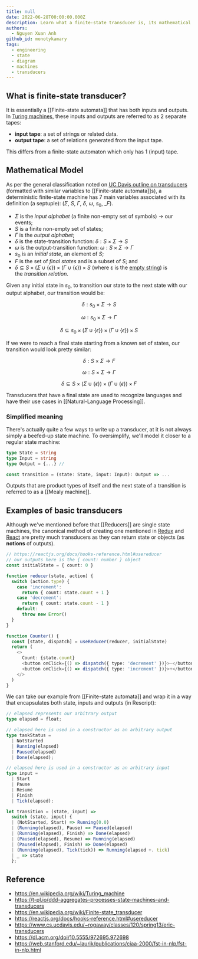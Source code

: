 ```yaml
---
title: null
date: 2022-06-28T00:00:00.000Z
description: Learn what a finite-state transducer is, its mathematical model, and how it processes inputs to outputs with states, including examples in programming and applications in natural language processing.
authors:
  - Nguyen Xuan Anh
github_id: monotykamary
tags:
  - engineering
  - state
  - diagram
  - machines
  - transducers
---
```


## What is finite-state transducer?
It is essentially a [[Finite-state automata]] that has both inputs and outputs. In [Turing machines](https://en.wikipedia.org/wiki/Turing_machine), these inputs and outputs are referred to as 2 separate tapes:

- **input tape**: a set of strings or related data.
- **output tape**: a set of relations generated from the input tape.

This differs from a finite-state automaton which only has 1 (input) tape.

## Mathematical Model
As per the general classification noted on [UC Davis outline on transducers](https://www.cs.ucdavis.edu/~rogaway/classes/120/spring13/eric-transducers) (formatted with similar variables to [[Finite-state automata]]s), a deterministic finite-state machine has 7 main variables associated with its definition (a septuple): ($\Sigma$, $S$, $\Gamma$, $\delta$, $\omega$, $s_0$, \_$F$).

- $\Sigma$ is the _input alphabet_ (a finite non-empty set of symbols) -> our events;
- $S$ is a finite non-empty set of states;
- $\Gamma$ is the *output alphabet*;
- $\delta$ is the state-transition function: $\delta: S \times \Sigma \rightarrow S$
- $\omega$ is the output-transition function: $\omega: S \times \Sigma \rightarrow \Gamma$
- $s_0$ is an _initial state_, an element of $S$;
- $F$ is the set of *final states* and is a subset of $S$; and
- $\delta \subseteq S \times (\Sigma \cup \{\epsilon\}) \times (\Gamma \cup \{\epsilon\}) \times S$ (where ε is the [empty string](https://en.wikipedia.org/wiki/Empty_string 'Empty string')) is the *transition relation*.

Given any initial state in $s_0$, to transition our state to the next state with our output alphabet, our transition would be:

$$
\delta: s_0 \times \Sigma \rightarrow S
$$

$$
\omega: s_0 \times \Sigma \rightarrow \Gamma
$$

$$
\delta \subseteq s_0 \times (\Sigma \cup \{\epsilon\}) \times (\Gamma \cup \{\epsilon\}) \times S
$$

If we were to reach a final state starting from a known set of states, our transition would look pretty similar:

$$
\delta: S \times \Sigma \rightarrow F
$$

$$
\omega: S \times \Sigma \rightarrow \Gamma
$$

$$
\delta \subseteq S \times (\Sigma \cup \{\epsilon\}) \times (\Gamma \cup \{\epsilon\}) \times F
$$

Transducers that have a final state are used to recognize languages and have their use cases in [[Natural-Language Processing]].

### Simplified meaning
There's actually quite a few ways to write up a transducer, at it is not always simply a beefed-up state machine. To oversimplify, we'll model it closer to a regular state machine:

```typescript
type State = string
type Input = string
type Output = {...} //

const transition = (state: State, input: Input): Output => ...
```

Outputs that are product types of itself and the next state of a transition is referred to as a [[Mealy machine]].

## Examples of basic transducers
Although we've mentioned before that [[Reducers]] are single state machines, the canonical method of creating one mentioned in [Redux](https://redux.js.org/) and [React](https://reactjs.org/docs/hooks-reference.html#usereducer) are pretty much transducers as they can return state or objects (as **notions** of outputs).

```typescript
// https://reactjs.org/docs/hooks-reference.html#usereducer
// our outputs here is the { count: number } object
const initialState = { count: 0 }

function reducer(state, action) {
  switch (action.type) {
    case 'increment':
      return { count: state.count + 1 }
    case 'decrement':
      return { count: state.count - 1 }
    default:
      throw new Error()
  }
}

function Counter() {
  const [state, dispatch] = useReducer(reducer, initialState)
  return (
    <>
      Count: {state.count}
      <button onClick={() => dispatch({ type: 'decrement' })}>-</button>
      <button onClick={() => dispatch({ type: 'increment' })}>+</button>
    </>
  )
}
```

We can take our example from [[Finite-state automata]] and wrap it in a way that encapsulates both state, inputs and outputs (in Rescript):

```typescript
// elapsed represents our arbitrary output
type elapsed = float;

// elapsed here is used in a constructor as an arbitrary output
type taskStatus =
  | NotStarted
  | Running(elapsed)
  | Paused(elapsed)
  | Done(elapsed);

// elapsed here is used in a constructor as an arbitrary input
type input =
  | Start
  | Pause
  | Resume
  | Finish
  | Tick(elapsed);

let transition = (state, input) =>
  switch (state, input) {
  | (NotStarted, Start) => Running(0.0)
  | (Running(elapsed), Pause) => Paused(elapsed)
  | (Running(elapsed), Finish) => Done(elapsed)
  | (Paused(elapsed), Resume) => Running(elapsed)
  | (Paused(elapsed), Finish) => Done(elapsed)
  | (Running(elapsed), Tick(tick)) => Running(elapsed +. tick)
  | _ => state
  };
```

## Reference
- https://en.wikipedia.org/wiki/Turing_machine
- https://t-pl.io/ddd-aggregates-processes-state-machines-and-transducers
- https://en.wikipedia.org/wiki/Finite-state_transducer
- https://reactjs.org/docs/hooks-reference.html#usereducer
- https://www.cs.ucdavis.edu/~rogaway/classes/120/spring13/eric-transducers
- https://dl.acm.org/doi/10.5555/972695.972698
- https://web.stanford.edu/~laurik/publications/ciaa-2000/fst-in-nlp/fst-in-nlp.html

